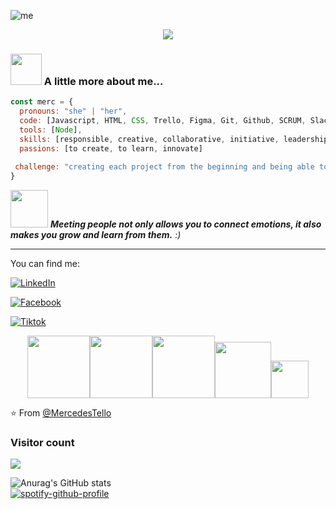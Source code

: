 ![me](https://user-images.githubusercontent.com/108855237/199408837-b9111483-c8f2-408f-a367-ce4307572a95.png)
<p align="center">
  <!-- Typing SVG by DenverCoder1 - https://github.com/MercedesTello/readme-typing-svg -->
  <a href="https://github.com/MercedesTello/readme-typing-svg"><img src="https://readme-typing-svg.demolab.com/?lines=Front-End%20Developer;Experienced%20UI;%20Laboratoria%20Student%20experience;Always%20learning%20new%20things&font=Fira%20Code&center=true&width=440&height=45&color=f75c7e&vCenter=true&size=22&pause=1000" /></a>
  

### <img src="https://media.giphy.com/media/qKltgF7Aw515K/giphy.gif" width="50"> A little more about me...  

```javascript
const merc = {
  pronouns: "she" | "her",
  code: [Javascript, HTML, CSS, Trello, Figma, Git, Github, SCRUM, Slack],
  tools: [Node],
  skills: [responsible, creative, collaborative, initiative, leadership, productivity],
  passions: [to create, to learn, innovate]
  
 challenge: "creating each project from the beginning and being able to investigate and learn, will always be new challenges"
}
```

<img src="https://media.giphy.com/media/LnQjpWaON8nhr21vNW/giphy.gif" width="60"> <em><b>Meeting people not only allows you to connect emotions, it also makes you grow and learn from them.</b> :)</em>

---
You can find me:

<a href="https://www.linkedin.com/in/mercedes-tello-españa" target="_blank"><img src="https://img.shields.io/badge/LinkedIn-%230077B5.svg?&style=flat-square&logo=linkedin&logoColor=white" alt="LinkedIn"></a>

<a href="https://www.facebook.com/profile.php?id=100073722244309" target="_blank"><img src="https://img.shields.io/badge/Facebook-%231877F2.svg?&style=flat-square&logo=facebook&logoColor=white" alt="Facebook"></a>

<a href="https://www.tiktok.com/@la_gorda_programadora" target="_blank"><img src="https://img.shields.io/badge/Tiktok-%231877F2.svg?&style=flat-square&logo=tiktok&logoColor=white" alt="Tiktok"></a>


<p align="center">
<img src="https://i.giphy.com/media/KzJkzjggfGN5Py6nkT/200.webp" width="100"><img src="https://i.giphy.com/media/IdyAQJVN2kVPNUrojM/200.webp" width="100"><img src="https://media.giphy.com/media/kH6CqYiquZawmU1HI6/giphy.gif" width ="100"><img src= "https://media.giphy.com/media/axwMQreFDFc56Pyz8C/giphy.gif" width="90"><img src= "https://media.giphy.com/media/q9Bt41UfVX46hcmNh7/giphy.gif" width="60">
</p>

⭐️ From [@MercedesTello](https://github.com/MercedesTello)
### Visitor count
<img src="https://profile-counter.glitch.me/MercedesTello/count.svg" />


![Anurag's GitHub stats](https://github-readme-stats.vercel.app/api?username=MercedesTello)
&nbsp; 
<br>[![spotify-github-profile](https://spotify-github-profile.vercel.app/api/view?uid=pt1ate&cover_image=false&theme=default&show_offline=false&background_color=2e0b32&bar_color_cover=true)](https://spotify-github-profile.vercel.app/api/view?uid=pt1ate&redirect=true)</b>
